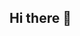 ## Hi there 👋

<!--
**VLSIJEXA/VLSIJEXA** is a ✨ _special_ ✨ repository because its `README.md` (this file) appears on your GitHub profile.

Here are some ideas to get you started:


- 🌱 I’m currently learning HDL


